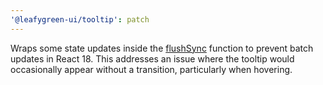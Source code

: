 ```yaml
---
'@leafygreen-ui/tooltip': patch
---
```


Wraps some state updates inside the [flushSync](https://react.dev/reference/react-dom/flushSync) function to prevent batch updates in React 18. This addresses an issue where the tooltip would occasionally appear without a transition, particularly when hovering.